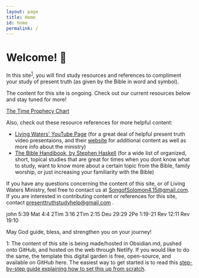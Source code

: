 ```yaml
---
layout: page
title: Home
id: home
permalink: /
---
```


# Welcome! 🌱

In this site<sup>[1](#myfootnote1)</sup>, you will find study resources and references to compliment your study of present truth (as given by the Bible in word and symbol).

The content for this site is ongoing. Check out our current resources below and stay tuned for more!

[The Time Prophecy Chart](https://github.com/C0mele0n/Present-Truth-Study-Help/blob/master/Present%20Truth%20Study%20Vault/Charts%20%26%20Diagrams/Corresponding%20Chart%20Docs/The%20Time%20Prophecies.md)




Also, check out these resource references for more helpful content:
- [Living Waters' YouTube Page](https://www.youtube.com/channel/UCcPrZXqA_63ZOTEGFgSXjMQ) (for a great deal of helpful present truth video presentaions, and their [website](https://www.fountainsoflivingwaters.org) for additional content as well as more info about the ministry) 
- [The Bible Handibook, by Stephen Haskell](https://m.egwwritings.org/en/book/978.4/toc) (for a wide list of organized, short, topical studies that are great for times when you dont know what to study, want to know more about a certain topic from the Bible, family worship, or just increasing your familiarity with the Bible)


If you have any questions concerning the content of this site, or of Living Waters Ministry, feel free to contact us at SongofSolomon4.15@gmail.com. If you are interested in contributing content or references for this site, contact presenttruthstudyhelp@gmail.com .

john 5:39
Mat 4:4
2Tim 3:16
2Tim 2:15
Deu 29:29
2Pe 1:19-21
Rev 12:11
Rev 19:10

May God guide, bless, and strengthen you on your journey!


<a name="myfootnote1">1</a>: The content of this site is being made/hosted in Obsidian.md, pushed onto GitHub, and hosted on the web through Netlify. If you would like to do the same, the template this digital garden is free, open-source, and available on GitHub here.
The easiest way to get started is to read this [step-by-step guide explaining how to set this up from scratch](https://maximevaillancourt.com/blog/setting-up-your-own-digital-garden-with-jekyll).


